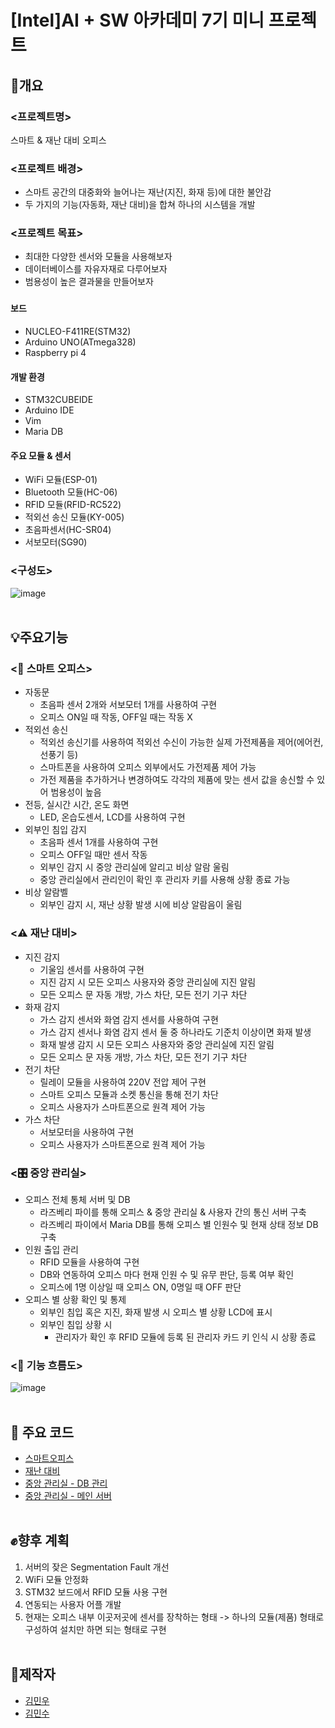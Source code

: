 # [Intel]AI + SW 아카데미 7기 미니 프로젝트
## 🚀개요
### <프로젝트명>
스마트 & 재난 대비 오피스

### <프로젝트 배경>
- 스마트 공간의 대중화와 늘어나는 재난(지진, 화재 등)에 대한 불안감
- 두 가지의 기능(자동화, 재난 대비)을 합쳐 하나의 시스템을 개발
  
### <프로젝트 목표>
- 최대한 다양한 센서와 모듈을 사용해보자
- 데이터베이스를 자유자재로 다루어보자
- 범용성이 높은 결과물을 만들어보자

### <Tools>
#### 보드
- NUCLEO-F411RE(STM32)
- Arduino UNO(ATmega328)
- Raspberry pi 4
#### 개발 환경
- STM32CUBEIDE
- Arduino IDE
- Vim
- Maria DB
#### 주요 모듈 & 센서
- WiFi 모듈(ESP-01)
- Bluetooth 모듈(HC-06)
- RFID 모듈(RFID-RC522)
- 적외선 송신 모듈(KY-005)
- 초음파센서(HC-SR04)
- 서보모터(SG90)

### <구성도>
![image](https://github.com/user-attachments/assets/d2576e21-3671-4b35-97bd-93a99f41a029)
<br/><br/>
## 💡주요기능
### <🏢 스마트 오피스>
- 자동문
  - 초음파 센서 2개와 서보모터 1개를 사용하여 구현
  - 오피스 ON일 때 작동, OFF일 때는 작동 X
- 적외선 송신
  - 적외선 송신기를 사용하여 적외선 수신이 가능한 실제 가전제품을 제어(에어컨, 선풍기 등)
  - 스마트폰을 사용하여 오피스 외부에서도 가전제품 제어 가능
  - 가전 제품을 추가하거나 변경하여도 각각의 제품에 맞는 센서 값을 송신할 수 있어 범용성이 높음
- 전등, 실시간 시간, 온도 화면
  - LED, 온습도센서, LCD를 사용하여 구현
- 외부인 침입 감지
  - 초음파 센서 1개를 사용하여 구현
  - 오피스 OFF일 때만 센서 작동
  - 외부인 감지 시 중앙 관리실에 알리고 비상 알람 울림
  - 중앙 관리실에서 관리인이 확인 후 관리자 키를 사용해 상황 종료 가능
- 비상 알람벨
  - 외부인 감지 시, 재난 상황 발생 시에 비상 알람음이 울림
  
### <⚠️ 재난 대비>
- 지진 감지
  - 기울임 센서를 사용하여 구현
  - 지진 감지 시 모든 오피스 사용자와 중앙 관리실에 지진 알림
  - 모든 오피스 문 자동 개방, 가스 차단, 모든 전기 기구 차단
- 화재 감지
  - 가스 감지 센서와 화염 감지 센서를 사용하여 구현
  - 가스 감지 센서나 화염 감지 센서 둘 중 하나라도 기준치 이상이면 화재 발생
  - 화재 발생 감지 시 모든 오피스 사용자와 중앙 관리실에 지진 알림
  - 모든 오피스 문 자동 개방, 가스 차단, 모든 전기 기구 차단
- 전기 차단
  - 릴레이 모듈을 사용하여 220V 전압 제어 구현
  - 스마트 오피스 모듈과 소켓 통신을 통해 전기 차단
  - 오피스 사용자가 스마트폰으로 원격 제어 가능
- 가스 차단
  - 서보모터을 사용하여 구현
  - 오피스 사용자가 스마트폰으로 원격 제어 가능
  
### <🎛️ 중앙 관리실>
- 오피스 전체 통체 서버 및 DB
  - 라즈베리 파이를 통해 오피스 & 중앙 관리실 & 사용자 간의 통신 서버 구축
  - 라즈베리 파이에서 Maria DB를 통해 오피스 별 인원수 및 현재 상태 정보 DB 구축
- 인원 출입 관리
  - RFID 모듈을 사용하여 구현
  - DB와 연동하여 오피스 마다 현재 인원 수 및 유무 판단, 등록 여부 확인
  - 오피스에 1명 이상일 때 오피스 ON, 0명일 때 OFF 판단
- 오피스 별 상황 확인 및 통제 
  - 외부인 침입 혹은 지진, 화재 발생 시 오피스 별 상황 LCD에 표시
  - 외부인 침입 상황 시
    - 관리자가 확인 후 RFID 모듈에 등록 된 관리자 카드 키 인식 시 상황 종료

### <🔨 기능 흐름도>
![image](https://github.com/user-attachments/assets/bd80b24f-d8ee-4917-8079-ddd2d14acd8e)
<br/><br/>
## 📌 주요 코드
- [스마트오피스](./Stm32/Smart_Iot_Office/Core/Src/main.c)  
- [재난 대비](./Stm32/Disaster_Prevention_Office/Core/Src/main.c)  
- [중앙 관리실 - DB 관리](./RaspberryPi/mini_client_device.c)  
- [중앙 관리실 - 메인 서버](./RaspberryPi/mini_server.c)
<br/><br/>
## ✊향후 계획
1. 서버의 잦은 Segmentation Fault 개선
2. WiFi 모듈 안정화
3. STM32 보드에서 RFID 모듈 사용 구현
4. 연동되는 사용자 어플 개발
5. 현재는 오피스 내부 이곳저곳에 센서를 장착하는 형태 -> 하나의 모듈(제품) 형태로 구성하여 설치만 하면 되는 형태로 구현
<br/><br/>
## 🙏제작자
- [김민우](http://github.com/KINGMINWOO)
- [김민수](https://github.com/KimMS-99)
